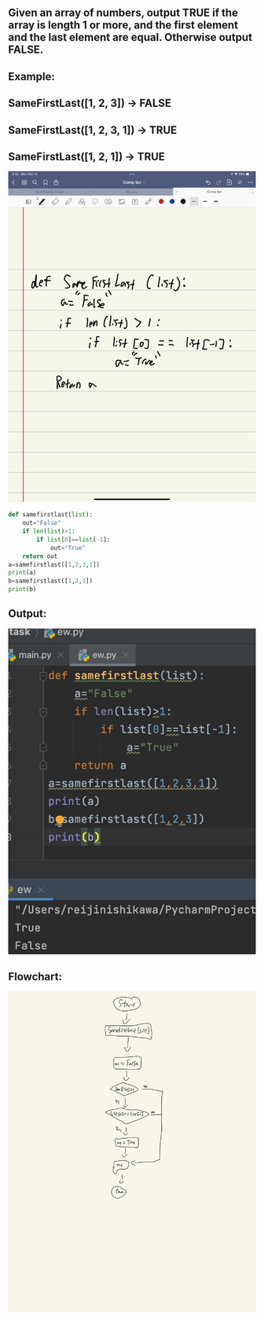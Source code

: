 ## Given an array of numbers, output TRUE if the array is length 1 or more, and the first element and the last element are equal. Otherwise output FALSE.
 
## Example:

## SameFirstLast([1, 2, 3]) → FALSE
## SameFirstLast([1, 2, 3, 1]) → TRUE
## SameFirstLast([1, 2, 1]) → TRUE

![](quiz011.jpeg)

```.py
def samefirstlast(list):
    out="False"
    if len(list)>1:
        if list[0]==list[-1]:
            out="True"
    return out
a=samefirstlast([1,2,3,1])
print(a)
b=samefirstlast([1,2,3])
print(b)
```

## Output: 
![](quiz011out.png)

## Flowchart:
![](quiz011flowup.jpg)
